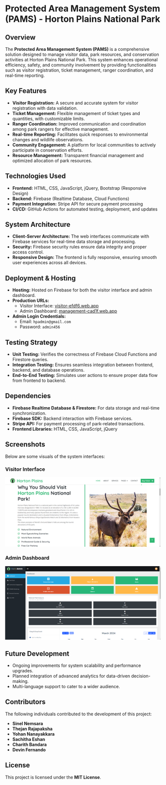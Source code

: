 # Protected Area Management System (PAMS) - Horton Plains National Park

## Overview

The **Protected Area Management System (PAMS)** is a comprehensive solution designed to manage visitor data, park resources, and conservation activities at Horton Plains National Park. This system enhances operational efficiency, safety, and community involvement by providing functionalities such as visitor registration, ticket management, ranger coordination, and real-time reporting.

## Key Features

- **Visitor Registration:** A secure and accurate system for visitor registration with data validation.
- **Ticket Management:** Flexible management of ticket types and quantities, with customizable limits.
- **Ranger Coordination:** Improved communication and coordination among park rangers for effective management.
- **Real-time Reporting:** Facilitates quick responses to environmental changes and wildlife observations.
- **Community Engagement:** A platform for local communities to actively participate in conservation efforts.
- **Resource Management:** Transparent financial management and optimized allocation of park resources.

## Technologies Used

- **Frontend:** HTML, CSS, JavaScript, jQuery, Bootstrap (Responsive Design)
- **Backend:** Firebase (Realtime Database, Cloud Functions)
- **Payment Integration:** Stripe API for secure payment processing
- **CI/CD:** GitHub Actions for automated testing, deployment, and updates

## System Architecture

- **Client-Server Architecture:** The web interfaces communicate with Firebase services for real-time data storage and processing.
- **Security:** Firebase security rules ensure data integrity and proper access control.
- **Responsive Design:** The frontend is fully responsive, ensuring smooth user experiences across all devices.

## Deployment & Hosting

- **Hosting:** Hosted on Firebase for both the visitor interface and admin dashboard.
- **Production URLs:**
  - Visitor Interface: [visitor-efdf6.web.app](https://visitor-efdf6.web.app/)
  - Admin Dashboard: [management-cad1f.web.app](https://management-cad1f.web.app)
- **Admin Login Credentials:**
  - Email: `hpadmin@gmail.com`
  - Password: `admin456`

## Testing Strategy

- **Unit Testing:** Verifies the correctness of Firebase Cloud Functions and Firestore queries.
- **Integration Testing:** Ensures seamless integration between frontend, backend, and database operations.
- **End-to-End Testing:** Simulates user actions to ensure proper data flow from frontend to backend.

## Dependencies

- **Firebase Realtime Database & Firestore:** For data storage and real-time synchronization.
- **Firebase SDK:** Backend interaction with Firebase services.
- **Stripe API:** For payment processing of park-related transactions.
- **Frontend Libraries:** HTML, CSS, JavaScript, jQuery

## Screenshots

Below are some visuals of the system interfaces:

### Visitor Interface

![Visitor Interface](https://github.com/DLSNemsara/Computing-Project-Ply-B7/blob/main/Visitor/img/Screenshot%20(137).png?raw=true)

### Admin Dashboard

![Admin Dashboard](https://github.com/DLSNemsara/Computing-Project-Ply-B7/blob/main/Visitor/img/UI7%20dashboard.png?raw=true)

## Future Development

- Ongoing improvements for system scalability and performance upgrades.
- Planned integration of advanced analytics for data-driven decision-making.
- Multi-language support to cater to a wider audience.

## Contributors

The following individuals contributed to the development of this project:

- **Sinel Nemsara**
- **Thejan Rajapaksha**
- **Yohan Nanayakkara**
- **Sachitha Eshan**
- **Charith Bandara**
- **Devin Fernando**

## License

This project is licensed under the **MIT License**.
